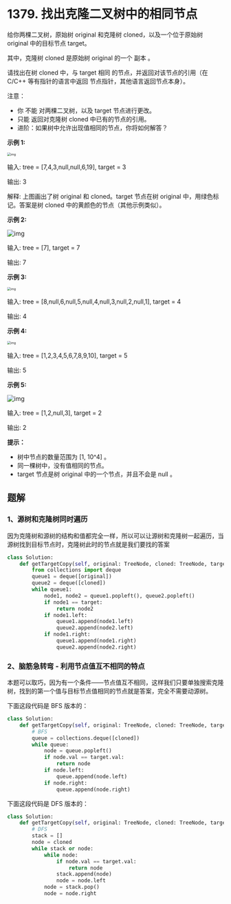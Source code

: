 # 1379. 找出克隆二叉树中的相同节点

给你两棵二叉树，原始树 original 和克隆树 cloned，以及一个位于原始树 original 中的目标节点 target。

其中，克隆树 cloned 是原始树 original 的一个 副本 。

请找出在树 cloned 中，与 target 相同 的节点，并返回对该节点的引用（在 C/C++ 等有指针的语言中返回 节点指针，其他语言返回节点本身）。

 

注意：

- 你 不能 对两棵二叉树，以及 target 节点进行更改。
- 只能 返回对克隆树 cloned 中已有的节点的引用。
- 进阶：如果树中允许出现值相同的节点，你将如何解答？

 

**示例 1:**

<img src="https://assets.leetcode.com/uploads/2020/02/21/e1.png" alt="img" style="zoom:50%;" />

输入: tree = [7,4,3,null,null,6,19], target = 3

输出: 3

解释: 上图画出了树 original 和 cloned。target 节点在树 original 中，用绿色标记。答案是树 cloned 中的黄颜色的节点（其他示例类似）。

**示例 2:**

![img](https://assets.leetcode.com/uploads/2020/02/21/e2.png)

输入: tree = [7], target =  7

输出: 7

**示例 3:**

<img src="https://assets.leetcode.com/uploads/2020/02/21/e3.png" alt="img" style="zoom:50%;" />

输入: tree = [8,null,6,null,5,null,4,null,3,null,2,null,1], target = 4

输出: 4

**示例 4:**

<img src="https://assets.leetcode.com/uploads/2020/02/21/e4.png" alt="img" style="zoom:50%;" />

输入: tree = [1,2,3,4,5,6,7,8,9,10], target = 5

输出: 5

**示例 5:**

![img](https://assets.leetcode.com/uploads/2020/02/21/e5.png)

输入: tree = [1,2,null,3], target = 2

输出: 2

**提示：**

- 树中节点的数量范围为 [1, 10^4] 。
- 同一棵树中，没有值相同的节点。
- target 节点是树 original 中的一个节点，并且不会是 null 。

## 题解

### 1、源树和克隆树同时遍历

因为克隆树和源树的结构和值都完全一样，所以可以让源树和克隆树一起遍历，当源树找到目标节点时，克隆树此时的节点就是我们要找的答案

```python
class Solution:
    def getTargetCopy(self, original: TreeNode, cloned: TreeNode, target: TreeNode) -> TreeNode:
        from collections import deque
        queue1 = deque([original])
        queue2 = deque([cloned])
        while queue1:
            node1, node2 = queue1.popleft(), queue2.popleft()
            if node1 == target:
                return node2
            if node1.left:
                queue1.append(node1.left)
                queue2.append(node2.left)
            if node1.right:
                queue1.append(node1.right)
                queue2.append(node2.right)
```

### 2、脑筋急转弯 - 利用节点值互不相同的特点

本题可以取巧，因为有一个条件——节点值互不相同，这样我们只要单独搜索克隆树，找到的第一个值与目标节点值相同的节点就是答案，完全不需要动源树。

下面这段代码是 BFS 版本的：

```python
class Solution:
    def getTargetCopy(self, original: TreeNode, cloned: TreeNode, target: TreeNode) -> TreeNode:
        # BFS
        queue = collections.deque([cloned])
        while queue:
            node = queue.popleft()
            if node.val == target.val:
                return node
            if node.left:
                queue.append(node.left)
            if node.right:
                queue.append(node.right)
```

下面这段代码是 DFS 版本的：

```python
class Solution:
    def getTargetCopy(self, original: TreeNode, cloned: TreeNode, target: TreeNode) -> TreeNode:
        # DFS
        stack = []
        node = cloned
        while stack or node:
            while node:
                if node.val == target.val:
                    return node
                stack.append(node)
                node = node.left
            node = stack.pop()
            node = node.right
```

